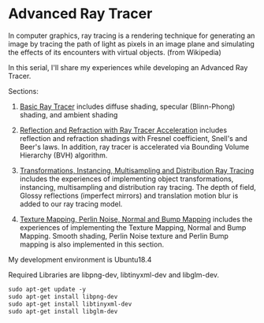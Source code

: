 # Advanced Ray Tracer

In computer graphics, ray tracing is a rendering technique for generating an image by tracing the path of light as pixels in an image plane and simulating the effects of its encounters with virtual objects. (from Wikipedia)

In this serial, I'll share my experiences while developing an Advanced Ray Tracer.

Sections:

1. [Basic Ray Tracer](page1.md) includes diffuse shading, specular (Blinn-Phong) shading, and ambient shading

2. [Reflection and Refraction with Ray Tracer Acceleration](page2.md) includes reflection and refraction shadings with Fresnel coefficient, Snell's and Beer's laws. In addition, ray tracer is accelerated via Bounding Volume Hierarchy (BVH) algorithm.

3. [Transformations, Instancing, Multisampling and Distribution Ray Tracing](page3.md) includes the experiences of implementing object transformations, instancing, multisampling and distribution ray tracing. The depth of field, Glossy reflections (imperfect mirrors) and translation motion blur is added to our ray tracing model.

4. [Texture Mapping, Perlin Noise, Normal and Bump Mapping](page4.md) includes the experiences of implementing the Texture Mapping, Normal and Bump Mapping. Smooth shading, Perlin Noise texture and Perlin Bump mapping is also implemented in this section.

My development environment is Ubuntu18.4

Required Libraries are libpng-dev, libtinyxml-dev and libglm-dev.
```markdown  
sudo apt-get update -y
sudo apt-get install libpng-dev
sudo apt-get install libtinyxml-dev
sudo apt-get install libglm-dev
```
